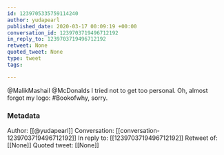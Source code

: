 ```yaml
---
id: 1239705335759114240
author: yudapearl
published_date: 2020-03-17 00:09:19 +00:00
conversation_id: 1239703719496712192
in_reply_to: 1239703719496712192
retweet: None
quoted_tweet: None
type: tweet
tags:

---
```


@MalikMashail @McDonalds I tried not to get too personal. Oh, almost forgot my logo: #Bookofwhy,  sorry.

### Metadata

Author: [[@yudapearl]]
Conversation: [[conversation-1239703719496712192]]
In reply to: [[1239703719496712192]]
Retweet of: [[None]]
Quoted tweet: [[None]]
